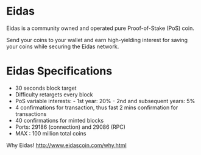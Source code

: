 # Eidas

Eidas is a community owned and operated pure Proof-of-Stake (PoS)
coin. 

Send your coins to your wallet and earn high-yielding interest for
saving your coins while securing the Eidas network.

# Eidas Specifications
- 30 seconds block target
- Difficulty retargets every block
- PoS variable interests:
      - 1st year: 20%
      - 2nd and subsequent years: 5%
- 4 confirmations for transaction, thus fast 2 mins confirmation for transactions
- 40 confirmations for minted blocks
- Ports: 29186 (connection) and 29086 (RPC)
- MAX : 100 million total coins


Why Eidas!
http://www.eidascoin.com/why.html
